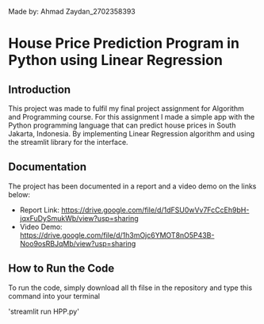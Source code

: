 Made by: Ahmad Zaydan_2702358393

# House Price Prediction Program in Python using Linear Regression

## Introduction
This project was made to fulfil my final project assignment for Algorithm and Programming course. For this assignment I made a simple app with the Python programming language that can predict house prices in South Jakarta, Indonesia. By implementing Linear Regression algorithm and using the streamlit library for the interface.

## Documentation
The project has been documented in a report and a video demo on the links below:

* Report Link: https://drive.google.com/file/d/1dFSU0wVv7FcCcEh9bH-jqxFuDySmukWb/view?usp=sharing
* Video Demo: https://drive.google.com/file/d/1h3mOjc6YMOT8nO5P43B-Noo9osRBJqMb/view?usp=sharing

## How to Run the Code
To run the code, simply download all th filse in the repository and type this command into your terminal

'streamlit run HPP.py'

